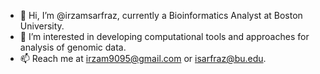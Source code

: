 - 👋 Hi, I’m @irzamsarfraz, currently a Bioinformatics Analyst at Boston University.
- 👀 I’m interested in developing computational tools and approaches for analysis of genomic data.
- 📫 Reach me at irzam9095@gmail.com or isarfraz@bu.edu.

<!---
irzamsarfraz/irzamsarfraz is a ✨ special ✨ repository because its `README.md` (this file) appears on your GitHub profile.
You can click the Preview link to take a look at your changes.
--->
